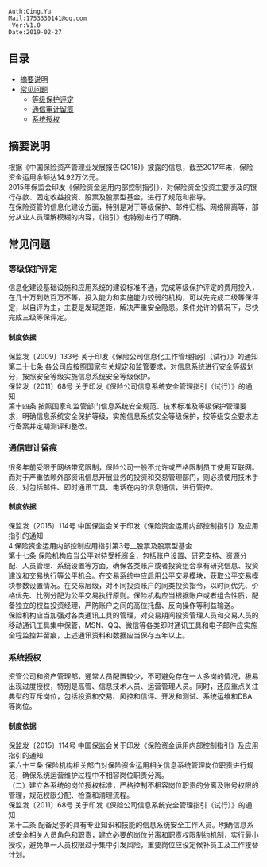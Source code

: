 ```shell
Auth:Qing.Yu
Mail:1753330141@qq.com
 Ver:V1.0
Date:2019-02-27
```

## 目录
- [摘要说明](#摘要说明)
- [常见问题](#常见问题)
  - [等级保护评定](#等级保护评定)
  - [通信审计留痕](#通信审计留痕)
  - [系统授权](#系统授权)

## 摘要说明
根据《中国保险资产管理业发展报告(2018)》披露的信息，截至2017年末，保险资金运用余额达14.92万亿元。  
2015年保监会印发《保险资金运用内部控制指引》，对保险资金投资主要涉及的银行存款、固定收益投资、股票及股票型基金，进行了规范和指导。  
在保险资管的信息化建设方面，特别是对于等级保护、邮件归档、网络隔离等，部分从业人员理解模糊的内容，《指引》也特别进行了明确。

## 常见问题

### 等级保护评定
信息化建设基础设施和应用系统的建设标准不通，完成等级保护评定的费用投入，在几十万到数百万不等，投入能力和实施能力较弱的机构，可以先完成二级等保评定，以自评为主，主要是发现差距，解决严重安全隐患。条件允许的情况下，尽快完成三级等保评定。
#### 制度依据
保监发〔2009〕133号 关于印发《保险公司信息化工作管理指引（试行）》的通知  
第二十七条  各公司应按照国家有关规定和监管要求，对信息系统进行安全等级划分，按照安全等级实施信息系统安全等级保护。  
保监发〔2011〕68号 关于印发《保险公司信息系统安全管理指引（试行）》的通知  
第十四条 按照国家和监管部门信息系统安全规范、技术标准及等级保护管理要求，明确信息系统安全保护等级，实施信息系统安全等级保护，按等级安全要求进行备案并定期测评和整改。  

### 通信审计留痕
很多年前受限于网络带宽限制，保险公司一般不允许或严格限制员工使用互联网。而对于严重依赖外部资讯信息开展业务的投资和交易管理部门，则必须使用技术手段，对包括邮件、即时通讯工具、电话在内的信息通信，进行管控。
#### 制度依据
保监发〔2015〕114号 中国保监会关于印发《保险资金运用内部控制指引》及应用指引的通知  
4.保险资金运用内部控制应用指引第3号__股票及股票型基金  
第十七条  保险机构应当公平对待受托资金，包括账户设置、研究支持、资源分配、人员管理、系统设置等方面，确保各类账户或者投资组合享有研究信息、投资建议和交易执行等公平机会。在交易系统中应启用公平交易模块，获取公平交易模块参数设置情况。在交易层级，对不同投资账户的同类投资指令，以时间优先、价格优先、比例分配为公平交易执行原则。保险机构应当根据账户或者组合性质，配备独立的权益投资经理，严防账户之间的高位托盘、反向操作等利益输送。  
保险机构应当加强对各类通讯工具的管理，对交易期间投资管理人员和交易人员的移动通讯工具集中保管，MSN、QQ、微信等各类即时通讯工具和电子邮件应实施全程监控并留痕，上述通讯资料和数据应当保存五年以上。  

### 系统授权
资管公司和资产管理部，通常人员配置较少，不可避免存在一人多岗的情况，极易出现过度授权，特别是高管、信息技术人员、运营管理人员。同时，还应重点关注典型的互斥岗位，包括投资和交易、风控和信评、开发和测试、系统运维和DBA等岗位。
#### 制度依据
保监发〔2015〕114号 中国保监会关于印发《保险资金运用内部控制指引》及应用指引的通知  
第六十三条  保险机构相关部门对保险资金运用相关信息系统管理岗位职责进行规范，确保系统运营维护过程中不相容岗位职责分离。  
（二）建立各系统的岗位授权标准，严格控制不相容岗位职责的分离及账号权限的管理，规范权限分配、检查和清理流程。  
保监发〔2011〕68号 关于印发《保险公司信息系统安全管理指引（试行）》的通知  
第十二条 配备足够的具有专业知识和技能的信息系统安全工作人员。明确信息系统安全相关人员角色和职责，建立必要的岗位分离和职责权限制约机制，实行最小授权，避免单一人员权限过于集中引发风险，重要岗位应设定候补员工及工作接替计划。

